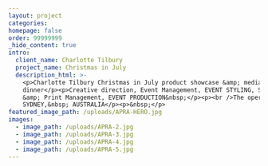 ```yaml
---
layout: project
categories:
homepage: false
order: 99999999
_hide_content: true
intro:
  client_name: Charlotte Tilbury
  project_name: Christmas in July
  description_html: >-
    <p>Charlotte Tilbury Christmas in July product showcase &amp; media
    dinner</p><p>Creative direction, Event Management, EVENT STYLING, Signage
    &amp; Print Management, EVENT PRODUCTION&nbsp;</p><p><br />The opera house,
    SYDNEY,&nbsp; AUSTRALIA</p><p>&nbsp;</p>
featured_image_path: /uploads/APRA-HERO.jpg
images:
  - image_path: /uploads/APRA-2.jpg
  - image_path: /uploads/APRA-3.jpg
  - image_path: /uploads/APRA-4.jpg
  - image_path: /uploads/APRA-5.jpg
---
```

